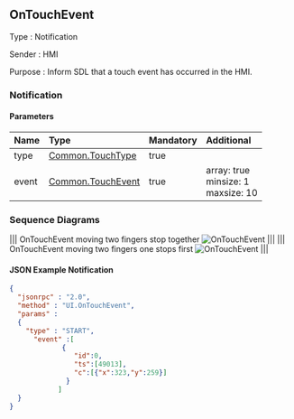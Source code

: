 ## OnTouchEvent

Type
: Notification

Sender
: HMI

Purpose
: Inform SDL that a touch event has occurred in the HMI.

### Notification

#### Parameters

|Name|Type|Mandatory|Additional|
|:---|:---|:--------|:---------|
|type|[Common.TouchType](../../common/enums/#touchtype)|true||
|event|[Common.TouchEvent](../../common/structs/#touchevent)|true|array: true<br>minsize: 1<br>maxsize: 10|


### Sequence Diagrams
|||
OnTouchEvent moving two fingers stop together
![OnTouchEvent](./assets/OnTouchEventTwoFingers.png)
|||
|||
OnTouchEvent moving two fingers one stops first
![OnTouchEvent](./assets/OnTouchEventTwoFingersOneStop.png)
|||

#### JSON Example Notification
```json
{
  "jsonrpc" : "2.0",
  "method" : "UI.OnTouchEvent",
  "params" :
  {
    "type" : "START",
      "event" :[
             {
                "id":0,
                "ts":[49013],
                "c":[{"x":323,"y":259}]
              }
            ]
  }
}
```
